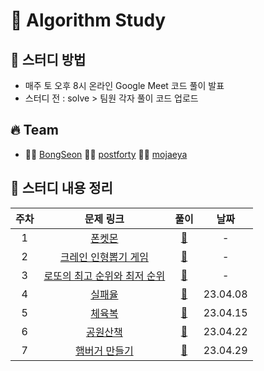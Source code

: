 # 🔆 Algorithm Study

## 📁 스터디 방법

- 매주 토 오후 8시 온라인 Google Meet 코드 풀이 발표
- 스터디 전 : solve > 팀원 각자 풀이 코드 업로드

## 🔥 Team

- 👨‍💻 [BongSeon](https://github.com/BongSeon) 👨‍💻 [postforty](https://github.com/postforty) 👨‍💻 [mojaeya](https://github.com/mojaeya)

## 📌 스터디 내용 정리

| 주차 |                                            문제 링크                                            |                                                    풀이                                                     |   날짜   |
| :--: | :---------------------------------------------------------------------------------------------: | :---------------------------------------------------------------------------------------------------------: | :------: |
|  1   |            [폰켓몬](https://school.programmers.co.kr/learn/courses/30/lessons/1845)             |                [📁](https://github.com/mojaeya/algorithm-gaepum/tree/main/solve/0300_폰켓몬)                |    -     |
|  2   |     [크레인 인형뽑기 게임](https://school.programmers.co.kr/learn/courses/30/lessons/64061)     |       [📁](https://github.com/mojaeya/algorithm-gaepum/tree/main/solve/0400_크레인%20인형뽑기%20게임)       |    -     |
|  3   | [로또의 최고 순위와 최저 순위](https://school.programmers.co.kr/learn/courses/30/lessons/77484) | [📁](https://github.com/mojaeya/algorithm-gaepum/tree/main/solve/0300_로또의%20최고%20순위와%20최저%20순위) |    -     |
|  4   |            [실패율](https://school.programmers.co.kr/learn/courses/30/lessons/42889)            |                [📁](https://github.com/mojaeya/algorithm-gaepum/tree/main/solve/0408_실패율)                | 23.04.08 |
|  5   |            [체육복](https://school.programmers.co.kr/learn/courses/30/lessons/42862)            |                [📁](https://github.com/mojaeya/algorithm-gaepum/tree/main/solve/0415_체육복)                | 23.04.15 |
|  6   |          [공원산책](https://school.programmers.co.kr/learn/courses/30/lessons/172928)           |               [📁](https://github.com/mojaeya/algorithm-gaepum/tree/main/solve/0422_공원산책)               | 23.04.22 |
|  7   |        [햄버거 만들기](https://school.programmers.co.kr/learn/courses/30/lessons/133502)        |           [📁](https://github.com/mojaeya/algorithm-gaepum/tree/main/solve/0429_햄버거%20만들기)            | 23.04.29 |
